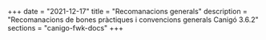 +++
date        = "2021-12-17"
title       = "Recomanacions generals"
description = "Recomanacions de bones pràctiques i convencions generals Canigó 3.6.2"
sections    = "canigo-fwk-docs"
+++